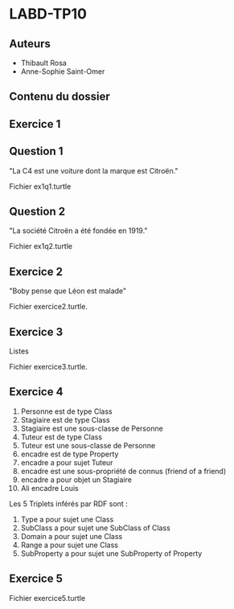 # LABD-TP10


Auteurs
-------

- Thibault Rosa
- Anne-Sophie Saint-Omer


Contenu du dossier
------------------

Exercice 1
----------

Question 1
----------

"La C4 est une voiture dont la marque est Citroën."

Fichier ex1q1.turtle


Question 2
----------

"La société Citroën a été fondée en 1919."

Fichier ex1q2.turtle



Exercice 2
----------

"Boby pense que Léon est malade"


Fichier exercice2.turtle.


Exercice 3 
----------
Listes

Fichier exercice3.turtle.


Exercice 4
----------

1. Personne est de type Class
2. Stagiaire est de type Class
3. Stagiaire est une sous-classe de Personne
4. Tuteur est de type Class
5. Tuteur est une sous-classe de Personne
6. encadre est de type Property
7. encadre a pour sujet Tuteur
8. encadre est une sous-propriété de connus (friend of a friend)
9. encadre a pour objet un Stagiaire
10. Ali encadre Louis

Les 5 Triplets inférés par RDF sont :

1. Type a pour sujet une Class
2. SubClass a pour sujet une SubClass of Class
3. Domain a pour sujet une Class
4. Range a pour sujet une Class
5. SubProperty a pour sujet une SubProperty of Property


Exercice 5
----------

Fichier exercice5.turtle







